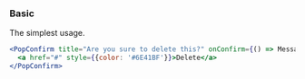 <demo>

### Basic

The simplest usage.

```jsx live
<PopConfirm title="Are you sure to delete this?" onConfirm={() => Message.info('You clicked Yes')}>
  <a href="#" style={{color: '#6E41BF'}}>Delete</a>
</PopConfirm>
```

</demo>
